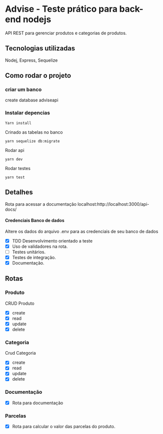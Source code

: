 # Advise - Teste prático para back-end nodejs

API REST para gerenciar produtos e categorias de produtos. 

## Tecnologias utilizadas
Nodej, Express, Sequelize

## Como rodar o projeto
### criar um banco
create database adviseapi
### Instalar depencias

    Yarn install

Crinado as tabelas no banco

    yarn sequelize db:migrate

Rodar api

    yarn dev

Rodar testes

    yarn test
    
## Detalhes

Rota para acessar a documentação localhost:http://localhost:3000/api-docs/
#### Credenciais Banco de dados
Altere os dados do arquivo .env para as credenciais de seu banco de dados

- [x] TDD Desenvolvimento orientado a teste
- [x] Uso de validadores na rota.
- [ ] Testes unitários.
- [x] Testes de integração.
- [x] Documentação.
 
## Rotas

### Produto
CRUD Produto
- [x] create
- [x] read
- [x] update
- [x] delete

### Categoria
Crud Categoria
- [x] create
- [x] read
- [x] update
- [x] delete

### Documentação
- [x] Rota para documentação
### Parcelas 
- [x] Rota para calcular o valor das parcelas do produto.
